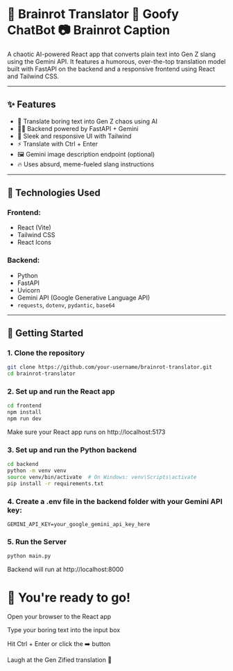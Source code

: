 # 🧠 Brainrot Translator 🤪 Goofy ChatBot 📷 Brainrot Caption

A chaotic AI-powered React app that converts plain text into Gen Z slang using the Gemini API. It features a humorous, over-the-top translation model built with FastAPI on the backend and a responsive frontend using React and Tailwind CSS.

---

## ✨ Features

- 🔄 Translate boring text into Gen Z chaos using AI
- 🧑‍💻 Backend powered by FastAPI + Gemini
- 🎨 Sleek and responsive UI with Tailwind
- ⚡ Translate with Ctrl + Enter
- 🖼️ Gemini image description endpoint (optional)
- 🔥 Uses absurd, meme-fueled slang instructions

---

## 🧰 Technologies Used

### Frontend:
- React (Vite)
- Tailwind CSS
- React Icons

### Backend:
- Python
- FastAPI
- Uvicorn
- Gemini API (Google Generative Language API)
- `requests`, `dotenv`, `pydantic`, `base64`

---

## 🚀 Getting Started

### 1. Clone the repository

```bash
git clone https://github.com/your-username/brainrot-translator.git
cd brainrot-translator
```

### 2. Set up and run the React app
```bash
cd frontend
npm install
npm run dev

```
Make sure your React app runs on http://localhost:5173

### 3. Set up and run the Python backend
```bash
cd backend
python -m venv venv
source venv/bin/activate  # On Windows: venv\Scripts\activate
pip install -r requirements.txt
```

### 4. Create a .env file in the backend folder with your Gemini API key:
```
GEMINI_API_KEY=your_google_gemini_api_key_here
```
### 5. Run the Server
``` bash
python main.py
```
Backend will run at http://localhost:8000

# 🎉 You're ready to go!
Open your browser to the React app

Type your boring text into the input box

Hit Ctrl + Enter or click the ➡️ button

Laugh at the Gen Zified translation 🤪
